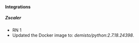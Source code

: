 
#### Integrations
##### Zscaler
- RN 1
- Updated the Docker image to: *demisto/python:2.7.18.24398*.
